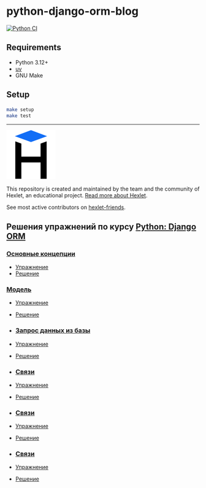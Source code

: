# python-django-orm-blog

[![Python CI](https://github.com/hexlet-components/python-django-orm-blog/actions/workflows/pyci.yml/badge.svg)](https://github.com/hexlet-components/python-django-orm-blog/actions/workflows/pyci.yml)

## Requirements

* Python 3.12+
* [uv](https://docs.astral.sh/uv/)
* GNU Make

## Setup

```bash
make setup
make test
```

---

[![Hexlet Ltd. logo](https://raw.githubusercontent.com/Hexlet/assets/master/images/hexlet_logo128.png)](https://hexlet.io?utm_source=github&utm_medium=link&utm_campaign=python-django-orm-blog)

This repository is created and maintained by the team and the community of Hexlet, an educational project. [Read more about Hexlet](https://hexlet.io?utm_source=github&utm_medium=link&utm_campaign=python-django-orm-blog).

See most active contributors on [hexlet-friends](https://friends.hexlet.io/).


## Решения упражнений по курсу [Python: Django ORM](https://ru.hexlet.io/courses/python-django-orm)  
  
### [Основные концепции](https://ru.hexlet.io/courses/python-django-orm/lessons/concepts/exercise_unit)
- [Упражнение](https://ru.hexlet.io/courses/python-django-orm/lessons/concepts/exercise_unit)  
- [Решение](https://ru.hexlet.io/code_reviews/1808771)  
  
### [Модель](https://ru.hexlet.io/courses/python-django-orm/lessons/model/theory_unit)  
- [Упражнение](https://ru.hexlet.io/courses/python-django-orm/lessons/model/exercise_unit)  
- [Решение](https://ru.hexlet.io/code_reviews/1809577)

- ### [Запрос данных из базы](https://ru.hexlet.io/courses/python-django-orm/lessons/making-queries/theory_unit)  
- [Упражнение](https://ru.hexlet.io/courses/python-django-orm/lessons/making-queries/exercise_unit)
- [Решение](https://ru.hexlet.io/code_reviews/1810012)

- ### [Связи](https://ru.hexlet.io/courses/python-django-orm/lessons/relations/theory_unit)  
- [Упражнение](https://ru.hexlet.io/courses/python-django-orm/lessons/relations/exercise_unit)
- [Решение](https://ru.hexlet.io/code_reviews/1810059)

- ### [Связи](https://ru.hexlet.io/courses/python-django-orm/lessons/many-to-many/theory_unit)  
- [Упражнение](https://ru.hexlet.io/courses/python-django-orm/lessons/many-to-many/exercise_unit)
- [Решение](https://ru.hexlet.io/code_reviews/1812073)

- ### [Связи](https://ru.hexlet.io/courses/python-django-orm/lessons/annotation/theory_unit)  
- [Упражнение](https://ru.hexlet.io/courses/python-django-orm/lessons/annotation/exercise_unit)
- [Решение](https://ru.hexlet.io/code_reviews/1813919)
